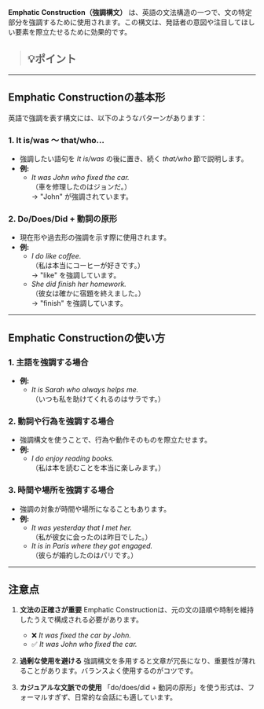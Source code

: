 **Emphatic Construction（強調構文）** は、英語の文法構造の一つで、文の特定部分を強調するために使用されます。この構文は、発話者の意図や注目してほしい要素を際立たせるために効果的です。

> 💡ポイント
> - 

---

## Emphatic Constructionの基本形

英語で強調を表す構文には、以下のようなパターンがあります：

### 1. It is/was ～ that/who...
- 強調したい語句を *It is/was* の後に置き、続く *that/who* 節で説明します。
- **例:**  
  - *It was John who fixed the car.*  
    （車を修理したのはジョンだ。）  
    → "John" が強調されています。

### 2. Do/Does/Did + 動詞の原形
- 現在形や過去形の強調を示す際に使用されます。
- **例:**  
  - *I do like coffee.*  
    （私は本当にコーヒーが好きです。）  
    → "like" を強調しています。  
  - *She did finish her homework.*  
    （彼女は確かに宿題を終えました。）  
    → "finish" を強調しています。

---

## Emphatic Constructionの使い方

### 1. 主語を強調する場合
- **例:**  
  - *It is Sarah who always helps me.*  
    （いつも私を助けてくれるのはサラです。）

### 2. 動詞や行為を強調する場合
- 強調構文を使うことで、行為や動作そのものを際立たせます。
- **例:**  
  - *I do enjoy reading books.*  
    （私は本を読むことを本当に楽しみます。）

### 3. 時間や場所を強調する場合
- 強調の対象が時間や場所になることもあります。
- **例:**  
  - *It was yesterday that I met her.*  
    （私が彼女に会ったのは昨日でした。）  
  - *It is in Paris where they got engaged.*  
    （彼らが婚約したのはパリです。）

---

## 注意点

1. **文法の正確さが重要**
   Emphatic Constructionは、元の文の語順や時制を維持したうえで構成される必要があります。

   - ❌ *It was fixed the car by John.*  
   - ✅ *It was John who fixed the car.*

2. **過剰な使用を避ける**
   強調構文を多用すると文章が冗長になり、重要性が薄れることがあります。バランスよく使用するのがコツです。

3. **カジュアルな文脈での使用**
   「do/does/did + 動詞の原形」を使う形式は、フォーマルすぎず、日常的な会話にも適しています。

